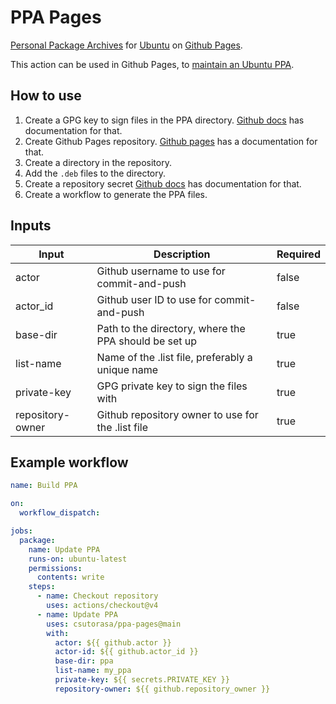 # PPA Pages

[Personal Package Archives](https://launchpad.net/ubuntu/+ppas) for [Ubuntu](https://ubuntu.com/) on [Github Pages](https://pages.github.com/).

This action can be used in Github Pages, to [maintain an Ubuntu PPA](https://help.ubuntu.com/community/CreateAuthenticatedRepository).

## How to use

1. Create a GPG key to sign files in the PPA directory. [Github docs](https://docs.github.com/en/authentication/managing-commit-signature-verification/generating-a-new-gpg-key) has documentation for that.
2. Create Github Pages repository. [Github pages](https://pages.github.com/) has a documentation for that.
3. Create a directory in the repository.
4. Add the `.deb` files to the directory.
5. Create a repository secret [Github docs](https://docs.github.com/en/actions/security-for-github-actions/security-guides/using-secrets-in-github-actions#creating-secrets-for-a-repository) has documentation for that.
6. Create a workflow to generate the PPA files.

## Inputs

| Input            | Description                                           | Required |
| ---------------- | ----------------------------------------------------- | -------- |
| actor            | Github username to use for commit-and-push            | false    |
| actor_id         | Github user ID to use for commit-and-push             | false    |
| base-dir         | Path to the directory, where the PPA should be set up | true     |
| list-name        | Name of the .list file, preferably a unique name      | true     |
| private-key      | GPG private key to sign the files with                | true     |
| repository-owner | Github repository owner to use for the .list file     | true     |

## Example workflow

```yml
name: Build PPA

on:
  workflow_dispatch:

jobs:
  package:
    name: Update PPA
    runs-on: ubuntu-latest
    permissions:
      contents: write
    steps:
      - name: Checkout repository
        uses: actions/checkout@v4
      - name: Update PPA
        uses: csutorasa/ppa-pages@main
        with:
          actor: ${{ github.actor }}
          actor-id: ${{ github.actor_id }}
          base-dir: ppa
          list-name: my_ppa
          private-key: ${{ secrets.PRIVATE_KEY }}
          repository-owner: ${{ github.repository_owner }}
```
